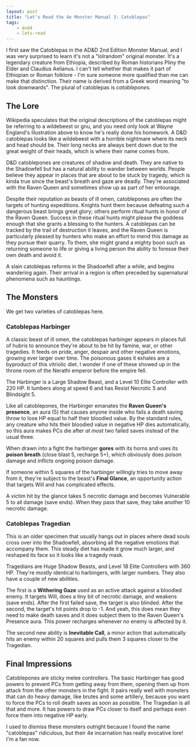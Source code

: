 ```yaml
---
layout: post
title: "Let's Read the 4e Monster Manual 3: Catoblepas"
tags:
    - dnd4
    - lets-read
---
```


I first saw the Catoblepas in the AD&D 2nd Edition Monster Manual, and I was
very surprised to learn it's not a "lolrandom" original monster. It's a
legendary creature from Ethiopia, described by Roman historians Pliny the Elder
and Claudius Aelianus. I can't tell whether that makes it part of Ethiopian or
Roman folklore - I'm sure someone more qualified than me can make that
distinction. Their name is derived from a Greek word meaning "to look
downwards". The plural of catoblepas is _catoblepones_.

## The Lore

Wikipedia speculates that the original descriptions of the catoblepas might be
referring to a wildebeest or gnu, and you need only look at Wayne England's
illustration above to know he's really done his homework. A D&D catoblepas looks
like a wildebeest with a horrible nightmare where its neck and head should
be. Their long necks are always bent down due to the great weight of their
heads, which is where their name comes from.

D&D catoblepones are creatures of shadow and death. They are native to the
Shadowfell but has a natural ability to wander between worlds. People believe
they appear in places that are about to be stuck by tragedy, which is kinda true
since the beast's breath and gaze are deadly. They're associated with the Raven
Queen and sometimes show up as part of her entourage.

Despite their reputation as beasts of ill omen, catoblepones are often the
targets of hunting expeditions. Knights hunt them because defeating such a
dangerous beast brings great glory; others perform ritual hunts in honor of the
Raven Queen. Success in these ritual hunts might please the goddess enough that
she grants a blessing to the hunters. A catoblepas can be tracked by the trail
of destruction it leaves, and the Raven Queen is particularly pleased by hunters
who make an effort to mend this damage as they pursue their quarry. To them, she
might grand a mighty boon such as returning someone to life or giving a living
person the ability to foresse their own death and avoid it.

A slain catoblepas reforms in the Shadowfell after a while, and begins wandering
again. Their arrival in a region is often preceded by supernatural phenomena
such as hauntings.

## The Monsters

We get two varieties of catoblepas here.

### Catoblepas Harbinger

A classic beast of ill omen, the catoblepas harbinger appears in places full of
hubris to announce they're about to be hit by famine, war, or other
tragedies. It feeds on pride, anger, despair and other negative emotions,
growing ever larger over time. The poisonous gases it exhales are a byproduct of
this vitriolic diet. I wonder if one of these showed up in the throne room of
the Nerathi emperor before the empire fell.

The Harbinger is a Large Shadow Beast, and a Level 10 Elite Controller with 220
HP. It lumbers along at speed 6 and has Resist Necrotic 5 and Blindsight 5.

Like all catoblepones, the Harbinger emanates the **Raven Queen's presence**, an
aura (5) that causes anyone inside who fails a death saving throw to lose HP
equal to half their bloodied value. By the standard rules, any creature who hits
their bloodied value in negative HP dies automatically, so this aura makes PCs
die after _at most_ two failed saves instead of the usual three.

When drawn into a fight the harbinger **gores** with its horns and uses its
**poison breath** (close blast 5, recharge 5+), which obviously does poison
damage and inflicts ongoing poison damage.

If someone within 5 squares of the harbinger willingly tries to move away from
it, they're subject to the beast's **Final Glance**, an opportunity action that
targets Will and has complicated effects.

A victim hit by the glance takes 5 necrotic damage and becomes Vulnerable 5 to
all damage (save ends). When they pass that save, they take another 10 necrotic
damage.

### Catoblepas Tragedian

This is an older specimen that usually hangs out in places where dead souls
cross over into the Shadowfell, absorbing all the negative emotions that
accompany them. This steady diet has made it grow much larger, and reshaped its
face so it looks like a tragedy mask.

Tragedians are Huge Shadow Beasts, and Level 18 Elite Controllers with 360
HP. They're mostly identical to harbingers, with larger numbers. They also have
a couple of new abilities.

The first is a **Withering Gaze** used as an active attack against a bloodied
enemy. It targets Will, does a tiny bit of necrotic damage, and weakens (save
ends). After the first failed save, the target is also blinded. After the
second, the target's hit points drop to -1. And yeah, this does mean they need
to make death saves and it does subject them to the Raven Queen's Presence
aura. This power recharges whenever no enemy is affected by it.

The second new ability is **Inevitable Call**, a minor action that automatically
hits an enemy within 20 squares and pulls them 3 squares closer to the
Tragedian.

## Final Impressions

Catoblepones are sticky melee controllers. The basic Harbinger has good powers
to prevent PCs from getting away from them, opening them up from attack from the
other monsters in the fight. It pairs really well with monsters that can do
heavy damage, like brutes and some artillery, because you want to force the PCs
to roll death saves as soon as possible. The Tragedian is all that and more. It
has powers to draw PCs closer to itself and perhaps even force them into
negative HP early.

I used to dismiss these monsters outright because I found the name "catoblepas"
ridiculous, but their 4e incarnation has really evocative lore! I'm a fan now.
